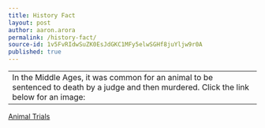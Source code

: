 ```yaml
---
title: History Fact
layout: post
author: aaron.arora
permalink: /history-fact/
source-id: 1v5FvRIdwSuZK0EsJdGKC1MFy5elwSGHf8juYljw9r0A
published: true
---
```

<table>
  <tr>
    <td>In the Middle Ages, it was common for an animal to be sentenced to death by a judge and then murdered. Click the link below for an image:</td>
  </tr>
</table>


<a href="https://i0.wp.com/www.medievalists.net/wp-content/uploads/2013/09/medieval-animal-trials.png?w=800">Animal Trials
